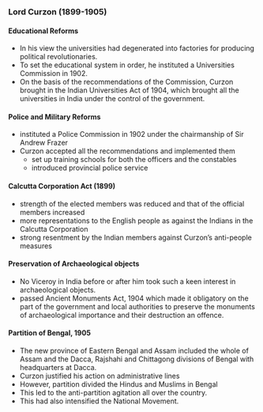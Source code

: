 
### Lord Curzon (1899-1905)

#### Educational Reforms
* In his view the universities had degenerated into factories for producing political revolutionaries.
* To set the educational system in order, he instituted a Universities Commission in 1902.
* On the basis of the recommendations of the Commission, Curzon brought in the Indian Universities Act of 1904, which brought all the universities in India under the control of the government.

#### Police and Military Reforms
* instituted a Police Commission in 1902 under the chairmanship of Sir Andrew Frazer
* Curzon accepted all the recommendations and implemented them
    - set up training schools for both the officers and the constables
    - introduced provincial police service

#### Calcutta Corporation Act (1899)
* strength of the elected members was reduced and that of the official members increased
* more representations to the English people as against the Indians in the Calcutta Corporation
* strong resentment by the Indian members against Curzon’s anti-people measures

#### Preservation of Archaeological objects
* No Viceroy in India before or after him took such a keen interest in archaeological objects.
* passed Ancient Monuments Act, 1904 which made it obligatory on the part of the government and local authorities to preserve the monuments of archaeological importance and their destruction an offence.

#### Partition of Bengal, 1905
* The new province of Eastern Bengal and Assam included the whole of Assam and the Dacca, Rajshahi and Chittagong divisions of Bengal with headquarters at Dacca.
* Curzon justified his action on administrative lines
* However, partition divided the Hindus and Muslims in Bengal
* This led to the anti-partition agitation all over the country.
* This had also intensified the National Movement.
